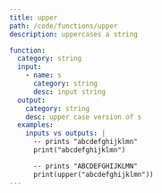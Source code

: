 ```yaml
---
title: upper
path: /code/functions/upper
description: uppercases a string

function:
  category: string
  input:
    - name: s
      category: string
      desc: input string
  output:
    category: string
    desc: upper case version of s
  examples:
    inputs vs outputs: |
      -- prints "abcdefghijklmn"
      print("abcdefghijklmn")

      -- prints "ABCDEFGHIJKLMN"
      print(upper("abcdefghijklmn"))
---
```

